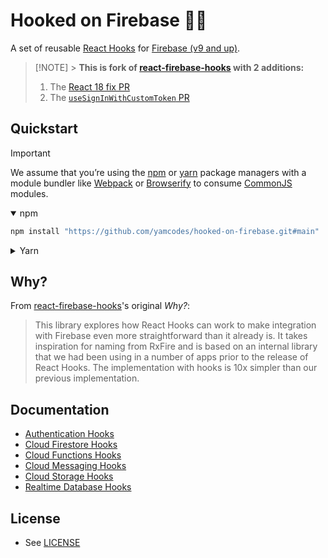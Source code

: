 # Hooked on Firebase 🎣🔥

A set of reusable [React Hooks](https://reactjs.org/docs/hooks-intro.html) for [Firebase (v9 and up)](https://firebase.google.com/).

> [!NOTE] > **This is fork of [react-firebase-hooks](https://github.com/CSFrequency/hooked-on-firebase) with 2 additions:**
>
> 1. The [React 18 fix PR](https://github.com/CSFrequency/hooked-on-firebase/pull/298)
> 2. The [`useSignInWithCustomToken` PR](https://github.com/CSFrequency/hooked-on-firebase/pull/304)

## Quickstart

> [!IMPORTANT]
> We assume that you’re using the [npm](https://npmjs.com) or [yarn](https://yarnpkg.com/) package managers with a module bundler like [Webpack](https://webpack.js.org/) or [Browserify](http://browserify.org/) to consume [CommonJS](http://webpack.github.io/docs/commonjs.html) modules.

<details open>
  <summary>npm</summary>
  
  ```sh
  npm install "https://github.com/yamcodes/hooked-on-firebase.git#main"
  ```
</details>
<details>
  <summary>Yarn</summary>
  
  ```sh
  yarn add "https://github.com/yamcodes/hooked-on-firebase.git#main"
  ```
</details>

## Why?

From [react-firebase-hooks](https://github.com/CSFrequency/react-firebase-hooks)'s original _Why?_:

> This library explores how React Hooks can work to make integration with Firebase even more straightforward than it already is. It takes inspiration for naming from RxFire and is based on an internal library that we had been using in a number of apps prior to the release of React Hooks. The implementation with hooks is 10x simpler than our previous implementation.

## Documentation

- [Authentication Hooks](/auth)
- [Cloud Firestore Hooks](/firestore)
- [Cloud Functions Hooks](/functions)
- [Cloud Messaging Hooks](/messaging)
- [Cloud Storage Hooks](/storage)
- [Realtime Database Hooks](/database)

## License

- See [LICENSE](/LICENSE)
